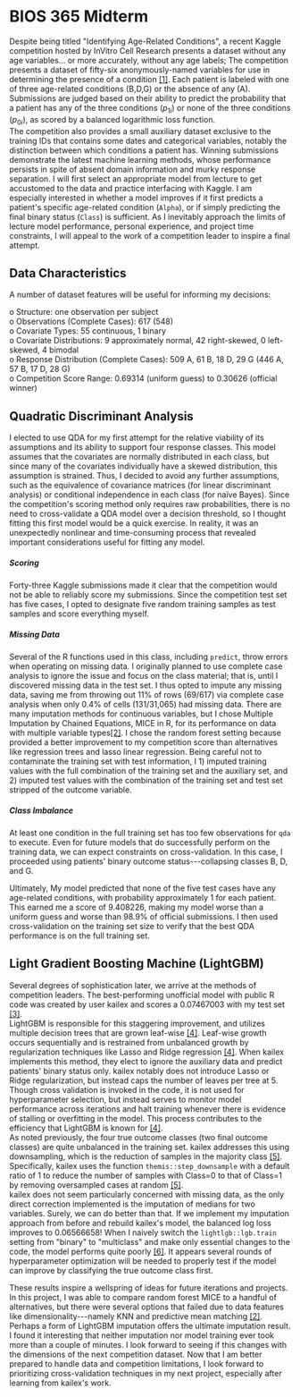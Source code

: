 # BIOS 365 Midterm

Despite being titled "Identifying Age-Related Conditions", a recent Kaggle competition hosted by InVitro Cell Research presents a dataset without any age variables... or more accurately, without any age labels; The competition presents a dataset of fifty-six anonymously-named variables for use in determining the presence of a condition [[1]](https://www.kaggle.com/competitions/icr-identify-age-related-conditions). Each patient is labeled with one of three age-related conditions (B,D,G) or the absence of any (A). Submissions are judged based on their ability to predict the probability that a patient has any of the three conditions ($p_{1i}$) or none of the three conditions ($p_{0i}$), as scored by a balanced logarithmic loss function.\
The competition also provides a small auxiliary dataset exclusive to the training IDs that contains some dates and categorical variables, notably the distinction between which conditions a patient has. Winning submissions demonstrate the latest machine learning methods, whose performance persists in spite of absent domain information and murky response separation. I will first select an appropriate model from lecture to get accustomed to the data and practice interfacing with Kaggle. I am especially interested in whether a model improves if it first predicts a patient's specific age-related condition (`Alpha`), or if simply predicting the final binary status (`Class`) is sufficient. As I inevitably approach the limits of lecture model performance, personal experience, and project time constraints, I will appeal to the work of a competition leader to inspire a final attempt.

## Data Characteristics

A number of dataset features will be useful for informing my decisions:

o Structure: one observation per subject\
o Observations (Complete Cases): 617 (548)\
o Covariate Types: 55 continuous, 1 binary\
o Covariate Distributions: 9 approximately normal, 42 right-skewed, 0 left-skewed, 4 bimodal\
o Response Distribution (Complete Cases): 509 A, 61 B, 18 D, 29 G (446 A, 57 B, 17 D, 28 G)\
o Competition Score Range: 0.69314 (uniform guess) to 0.30626 (official winner)

## Quadratic Discriminant Analysis

I elected to use QDA for my first attempt for the relative viability of its assumptions and its ability to support four response classes. This model assumes that the covariates are normally distributed in each class, but since many of the covariates individually have a skewed distribution, this assumption is strained. Thus, I decided to avoid any further assumptions, such as the equivalence of covariance matrices (for linear discriminant analysis) or conditional independence in each class (for naïve Bayes). Since the competition's scoring method only requires raw probabilities, there is no need to cross-validate a QDA model over a decision threshold, so I thought fitting this first model would be a quick exercise. In reality, it was an unexpectedly nonlinear and time-consuming process that revealed important considerations useful for fitting any model.

##### Scoring

Forty-three Kaggle submissions made it clear that the competition would not be able to reliably score my submissions. Since the competition test set has five cases, I opted to designate five random training samples as test samples and score everything myself.

##### Missing Data

Several of the R functions used in this class, including `predict`, throw errors when operating on missing data. I originally planned to use complete case analysis to ignore the issue and focus on the class material; that is, until I discovered missing data in the test set. I thus opted to impute any missing data, saving me from throwing out 11% of rows (69/617) via complete case analysis when only 0.4% of cells (131/31,065) had missing data. There are many imputation methods for continuous variables, but I chose Multiple Imputation by Chained Equations, MICE in R, for its performance on data with multiple variable types[[2]](https://www.rdocumentation.org/packages/mice/versions/3.16.0/topics/mice). I chose the random forest setting because provided a better improvement to my competition score than alternatives like regression trees and lasso linear regression. Being careful not to contaminate the training set with test information, I 1) imputed training values with the full combination of the training set and the auxiliary set, and 2) imputed test values with the combination of the training set and test set stripped of the outcome variable.

##### Class Imbalance

At least one condition in the full training set has too few observations for `qda` to execute. Even for future models that do successfully perform on the training data, we can expect constraints on cross-validation. In this case, I proceeded using patients' binary outcome status---collapsing classes B, D, and G.

Ultimately, My model predicted that none of the five test cases have any age-related conditions, with probability approximately 1 for each patient. This earned me a score of 9.408226, making my model worse than a uniform guess and worse than 98.9% of official submissions. I then used cross-validation on the training set size to verify that the best QDA performance is on the full training set.

## Light Gradient Boosting Machine (LightGBM)

Several degrees of sophistication later, we arrive at the methods of competition leaders. The best-performing unofficial model with public R code was created by user kailex and scores a 0.07467003 with my test set [[3]](https://www.kaggle.com/code/kailex/ic-r-lightgbm-downsampling).\
LightGBM is responsible for this staggering improvement, and utilizes multiple decision trees that are grown leaf-wise [[4]](https://ieeexplore.ieee.org/abstract/document/9362840). Leaf-wise growth occurs sequentially and is restrained from unbalanced growth by regularization techniques like Lasso and Ridge regression [[4]](https://ieeexplore.ieee.org/abstract/document/9362840). When kailex implements this method, they elect to ignore the auxiliary data and predict patients' binary status only. kailex notably does not introduce Lasso or Ridge regularization, but instead caps the number of leaves per tree at 5. Though cross validation is invoked in the code, it is not used for hyperparameter selection, but instead serves to monitor model performance across iterations and halt training whenever there is evidence of stalling or overfitting in the model. This process contributes to the efficiency that LightGBM is known for [[4]](https://ieeexplore.ieee.org/abstract/document/9362840).\
As noted previously, the four true outcome classes (two final outcome classes) are quite unbalanced in the training set. kailex addresses this using downsampling, which is the reduction of samples in the majority class [[5]](https://themis.tidymodels.org/reference/step_downsample.html). Specifically, kailex uses the function `themis::step_downsample` with a default ratio of 1 to reduce the number of samples with Class=0 to that of Class=1 by removing oversampled cases at random [[5]](https://themis.tidymodels.org/reference/step_downsample.html).\
kailex does not seem particularly concerned with missing data, as the only direct correction implemented is the imputation of medians for two variables. Surely, we can do better than that. If we implement my imputation approach from before and rebuild kailex's model, the balanced log loss improves to 0.06566658! When I naively switch the `lightlgb::lgb.train` setting from "binary" to "multiclass" and make only essential changes to the code, the model performs quite poorly [[6]](https://search.r-project.org/CRAN/refmans/lightgbm/html/lgb.train.html). It appears several rounds of hyperparameter optimization will be needed to properly test if the model can improve by classifying the true outcome class first.

These results inspire a wellspring of ideas for future iterations and projects. In this project, I was able to compare random forest MICE to a handful of alternatives, but there were several options that failed due to data features like dimensionality---namely KNN and predictive mean matching [[2]](https://www.rdocumentation.org/packages/mice/versions/3.16.0/topics/mice). Perhaps a form of LightGBM imputation offers the ultimate imputation result. I found it interesting that neither imputation nor model training ever took more than a couple of minutes. I look forward to seeing if this changes with the dimensions of the next competition dataset. Now that I am better prepared to handle data and competition limitations, I look forward to prioritizing cross-validation techniques in my next project, especially after learning from kailex's work.
